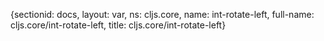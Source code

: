 {sectionid: docs, layout: var, ns: cljs.core, name: int-rotate-left, full-name: cljs.core/int-rotate-left,
  title: cljs.core/int-rotate-left}
